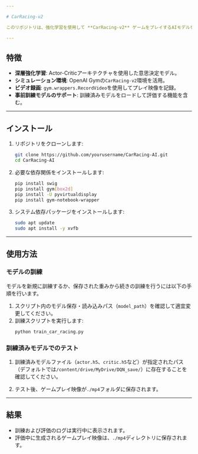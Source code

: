 ```yaml
---

# CarRacing-v2 

このリポジトリは、強化学習を使用して **CarRacing-v2** ゲームをプレイするAIモデルを訓練および評価するためのソリューションを提供します。このプロジェクトでは、TensorFlowとOpenAI Gymを使用してエージェントの訓練と評価のパイプラインを実装しています。

---
```


## 特徴

- **深層強化学習**: Actor-Criticアーキテクチャを使用した意思決定モデル。
- **シミュレーション環境**: OpenAI Gymの`CarRacing-v2`環境を活用。
- **ビデオ録画**: `gym.wrappers.RecordVideo`を使用してプレイ映像を記録。
- **事前訓練モデルのサポート**: 訓練済みモデルをロードして評価する機能を含む。

---

## インストール

1. リポジトリをクローンします:
   ```bash
   git clone https://github.com/yourusername/CarRacing-AI.git
   cd CarRacing-AI
   ```

2. 必要な依存関係をインストールします:
   ```bash
   pip install swig
   pip install gym[box2d]
   pip install -U pyvirtualdisplay
   pip install gym-notebook-wrapper
   ```

3. システム依存パッケージをインストールします:
   ```bash
   sudo apt update
   sudo apt install -y xvfb
   ```

---

## 使用方法

### モデルの訓練

モデルを新規に訓練するか、保存された重みから続きの訓練を行うには以下の手順を行います。
1. スクリプト内のモデル保存・読み込みパス（`model_path`）を確認して適宜変更してください。
2. 訓練スクリプトを実行します:
   ```bash
   python train_car_racing.py
   ```

### 訓練済みモデルでのテスト

1. 訓練済みモデルファイル（`actor.h5`、`critic.h5`など）が指定されたパス（デフォルトでは`/content/drive/MyDrive/DQN_save/`）に存在することを確認してください。

2. テスト後、ゲームプレイ映像が`./mp4`フォルダに保存されます。

---

## 結果

- 訓練および評価のログは実行中に表示されます。
- 評価中に生成されるゲームプレイ映像は、`./mp4`ディレクトリに保存されます。


